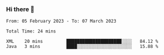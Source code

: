 ### Hi there 👋

<!--START_SECTION:waka-->

```text
From: 05 February 2023 - To: 07 March 2023

Total Time: 24 mins

XML    20 mins         █████████████████████░░░░   84.12 %
Java   3 mins          ████░░░░░░░░░░░░░░░░░░░░░   15.88 %
```

<!--END_SECTION:waka-->

<!--
**jaimesalcedo1/jaimesalcedo1** is a ✨ _special_ ✨ repository because its `README.md` (this file) appears on your GitHub profile.

Here are some ideas to get you started:

- 🔭 I’m currently working on ...
- 🌱 I’m currently learning ...
- 👯 I’m looking to collaborate on ...
- 🤔 I’m looking for help with ...
- 💬 Ask me about ...
- 📫 How to reach me: ...
- 😄 Pronouns: ...
- ⚡ Fun fact: ...
-->
